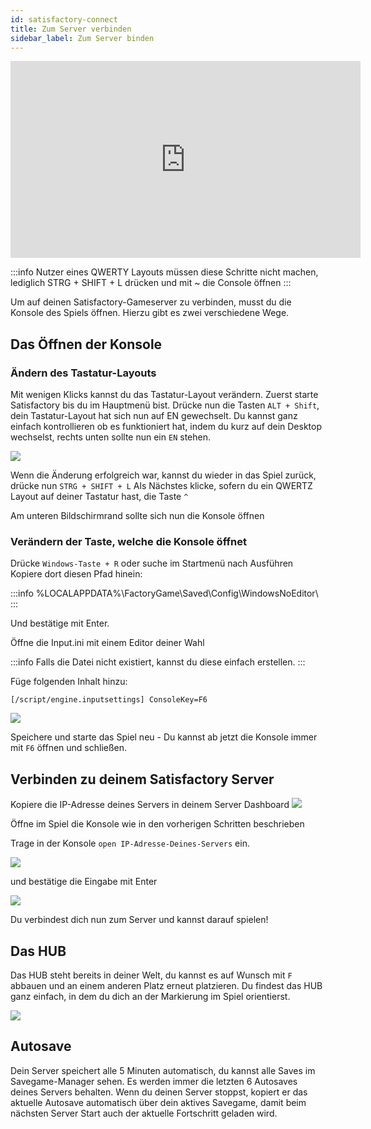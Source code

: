 ```yaml
---
id: satisfactory-connect
title: Zum Server verbinden
sidebar_label: Zum Server binden
---
```


<iframe width="560" height="315" src="https://www.youtube.com/embed/EC4FXT5Mwb8" title="YouTube video player" frameborder="0" allow="accelerometer; autoplay; clipboard-write; encrypted-media; gyroscope; picture-in-picture" allowfullscreen></iframe>

:::info
Nutzer eines QWERTY Layouts müssen diese Schritte nicht machen, lediglich STRG + SHIFT + L drücken und mit ~ die Console öffnen
:::

Um auf deinen Satisfactory-Gameserver zu verbinden, musst du die Konsole des Spiels öffnen. Hierzu gibt es zwei verschiedene Wege.

## Das Öffnen der Konsole

### Ändern des Tastatur-Layouts
Mit wenigen Klicks kannst du das Tastatur-Layout verändern.
Zuerst starte Satisfactory bis du im Hauptmenü bist.
Drücke nun die Tasten `ALT + Shift`, dein Tastatur-Layout hat sich nun auf EN gewechselt.
Du kannst ganz einfach kontrollieren ob es funktioniert hat, indem du kurz auf dein Desktop wechselst, rechts unten sollte nun ein `EN` stehen.

![](https://screensaver01.zap-hosting.com/index.php/s/bq9baKmtrA34LXx/preview)

Wenn die Änderung erfolgreich war, kannst du wieder in das Spiel zurück, drücke nun `STRG + SHIFT + L`
Als Nächstes klicke, sofern du ein QWERTZ Layout auf deiner Tastatur hast, die Taste `^`

Am unteren Bildschirmrand sollte sich nun die Konsole öffnen

### Verändern der Taste, welche die Konsole öffnet
Drücke `Windows-Taste + R` oder suche im Startmenü nach Ausführen
Kopiere dort diesen Pfad hinein:

:::info
%LOCALAPPDATA%\FactoryGame\Saved\Config\WindowsNoEditor\ 
:::

Und bestätige mit Enter.

Öffne die Input.ini mit einem Editor deiner Wahl

:::info
Falls die Datei nicht existiert, kannst du diese einfach erstellen.
:::

Füge folgenden Inhalt hinzu:

`[/script/engine.inputsettings]
ConsoleKey=F6`

![](https://screensaver01.zap-hosting.com/index.php/s/MkcZMMpmzZHaYcy/preview)

Speichere und starte das Spiel neu - Du kannst ab jetzt die Konsole immer mit `F6` öffnen und schließen.

## Verbinden zu deinem Satisfactory Server
Kopiere die IP-Adresse deines Servers in deinem Server Dashboard
![](https://screensaver01.zap-hosting.com/index.php/s/DC9rK9yKfKAHJpW/preview)

Öffne im Spiel die Konsole wie in den vorherigen Schritten beschrieben 

Trage in der Konsole `open IP-Adresse-Deines-Servers` ein.

![](https://screensaver01.zap-hosting.com/index.php/s/8dY8WTsS9ewQSGJ/preview)

und bestätige die Eingabe mit Enter

![](https://screensaver01.zap-hosting.com/index.php/s/4isZiiDJrDwC7wE/preview)

Du verbindest dich nun zum Server und kannst darauf spielen!

## Das HUB
Das HUB steht bereits in deiner Welt, du kannst es auf Wunsch mit `F` abbauen und an einem anderen Platz erneut platzieren.
Du findest das HUB ganz einfach, in dem du dich an der Markierung im Spiel orientierst.

![](https://screensaver01.zap-hosting.com/index.php/s/EfmqDj78SiTeNtf/preview)

## Autosave
Dein Server speichert alle 5 Minuten automatisch, du kannst alle Saves im Savegame-Manager sehen. Es werden immer die letzten 6 Autosaves deines Servers behalten. Wenn du
deinen Server stoppst, kopiert er das aktuelle Autosave automatisch über dein aktives Savegame, damit beim nächsten Server Start auch der aktuelle Fortschritt geladen wird.
